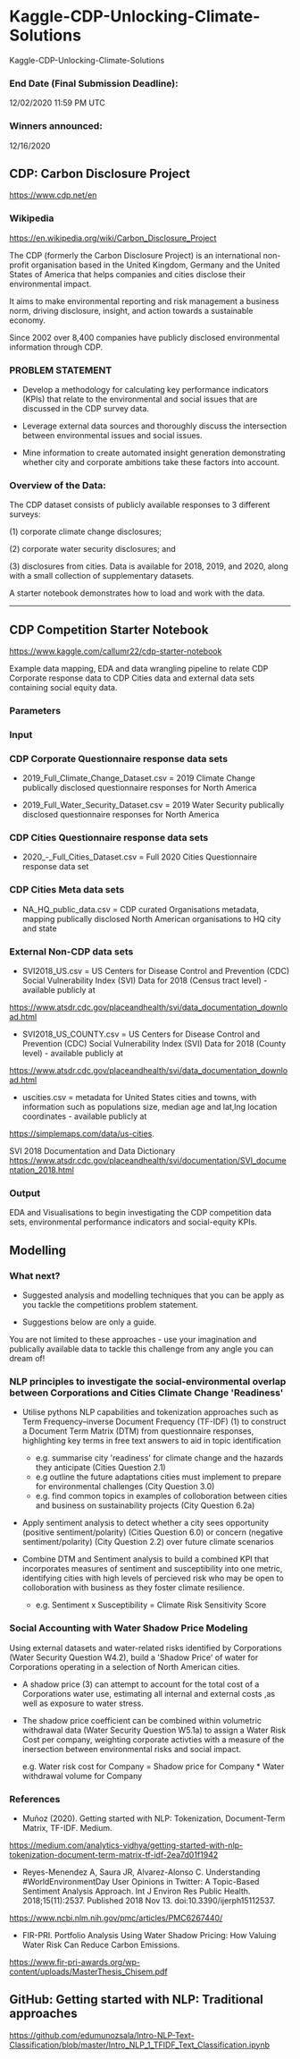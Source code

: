 # Kaggle-CDP-Unlocking-Climate-Solutions
Kaggle-CDP-Unlocking-Climate-Solutions

### End Date (Final Submission Deadline): 
12/02/2020 11:59 PM UTC

### Winners announced:
12/16/2020


## CDP: Carbon Disclosure Project
https://www.cdp.net/en

### Wikipedia
https://en.wikipedia.org/wiki/Carbon_Disclosure_Project

The CDP (formerly the Carbon Disclosure Project) is an international non-profit organisation based in the United Kingdom, Germany and the United States of America that helps companies and cities disclose their environmental impact. 

It aims to make environmental reporting and risk management a business norm, driving disclosure, insight, and action towards a sustainable economy.

Since 2002 over 8,400 companies have publicly disclosed environmental information through CDP.

### PROBLEM STATEMENT

- Develop a methodology for calculating key performance indicators (KPIs) that relate to the environmental and social issues that are discussed in the CDP survey data. 

- Leverage external data sources and thoroughly discuss the intersection between environmental issues and social issues. 

- Mine information to create automated insight generation demonstrating whether city and corporate ambitions take these factors into account.



### Overview of the Data:
The CDP dataset consists of publicly available responses to 3 different surveys: 

(1) corporate climate change disclosures; 

(2) corporate water security disclosures; and 

(3) disclosures from cities. Data is available for 2018, 2019, and 2020, along with a small collection of supplementary datasets. 

A starter notebook demonstrates how to load and work with the data.

-------



## CDP Competition Starter Notebook

https://www.kaggle.com/callumr22/cdp-starter-notebook

Example data mapping, EDA and data wrangling pipeline to relate CDP Corporate response data to CDP Cities data and external data sets containing social equity data.

### Parameters

### Input
### CDP Corporate Questionnaire response data sets

- 2019_Full_Climate_Change_Dataset.csv = 2019 Climate Change publically disclosed questionnaire responses for North America

- 2019_Full_Water_Security_Dataset.csv = 2019 Water Security publically disclosed questionnaire responses for North America

### CDP Cities Questionnaire response data sets

- 2020_-_Full_Cities_Dataset.csv = Full 2020 Cities Questionnaire response data set

### CDP Cities Meta data sets

- NA_HQ_public_data.csv = CDP curated Organisations metadata, mapping publically disclosed North American organisations to HQ city and state

### External Non-CDP data sets

- SVI2018_US.csv = US Centers for Disease Control and Prevention (CDC) Social Vulnerability Index (SVI) Data for 2018 (Census tract level) - available publicly at

https://www.atsdr.cdc.gov/placeandhealth/svi/data_documentation_download.html

- SVI2018_US_COUNTY.csv = US Centers for Disease Control and Prevention (CDC) Social Vulnerability Index (SVI) Data for 2018 (County level) - available publicly at 

https://www.atsdr.cdc.gov/placeandhealth/svi/data_documentation_download.html

- uscities.csv = metadata for United States cities and towns, with information such as populations size, median age and lat,lng location coordinates - available publicly at

https://simplemaps.com/data/us-cities.

SVI 2018 Documentation and Data Dictionary https://www.atsdr.cdc.gov/placeandhealth/svi/documentation/SVI_documentation_2018.html

### Output
EDA and Visualisations to begin investigating the CDP competition data sets, environmental performance indicators and social-equity KPIs.


## Modelling
### What next?
- Suggested analysis and modelling techniques that you can be apply as you tackle the competitions problem statement.

- Suggestions below are only a guide. 

You are not limited to these approaches - use your imagination and publically available data to tackle this challenge from any angle you can dream of!

### NLP principles to investigate the social-environmental overlap between Corporations and Cities Climate Change 'Readiness'

- Utilise pythons NLP capabilities and tokenization approaches such as Term Frequency–inverse Document Frequency (TF-IDF) (1) to construct a Document Term Matrix (DTM) from questionnaire responses, highlighting key terms in free text answers to aid in topic identification

    - e.g. summarise city 'readiness' for climate change and the hazards they anticipate (Cities Question 2.1)
    - e.g outline the future adaptations cities must implement to prepare for environmental challenges (City Question 3.0)
    - e.g. find common topics in examples of colloboration between cities and business on sustainability projects (City Question 6.2a)

- Apply sentiment analysis to detect whether a city sees opportunity (positive sentiment/polarity) (Cities Question 6.0) or concern (negative sentiment/polarity) (City Question 2.2) over future climate scenarios

- Combine DTM and Sentiment analysis to build a combined KPI that incorporates measures of sentiment and susceptibility into one metric, identifying cities with high levels of percieved risk who may be open to colloboration with business as they foster climate resilience.

    - e.g. Sentiment x Susceptibility  = Climate Risk Sensitivity Score

### Social Accounting with Water Shadow Price Modeling

Using external datasets and water-related risks identified by Corporations (Water Security Question W4.2), build a 'Shadow Price' of water for Corporations operating in a selection of North American cities.

- A shadow price (3) can attempt to account for the total cost of a Corporations water use, estimating all internal and external costs ,as well as exposure to water stress.

- The shadow price coefficient can be combined within volumetric withdrawal data (Water Security Question W5.1a) to assign a Water Risk Cost per company, weighting corporate activties with a measure of the inersection between environmental risks and social impact.

    e.g. Water risk cost for Company = Shadow price for Company * Water withdrawal volume for Company


### References

- Muñoz (2020). Getting started with NLP: Tokenization, Document-Term Matrix, TF-IDF. Medium. 

https://medium.com/analytics-vidhya/getting-started-with-nlp-tokenization-document-term-matrix-tf-idf-2ea7d01f1942

- Reyes-Menendez A, Saura JR, Alvarez-Alonso C. Understanding #WorldEnvironmentDay User Opinions in Twitter: A Topic-Based Sentiment Analysis Approach. Int J Environ Res Public Health. 2018;15(11):2537. Published 2018 Nov 13. doi:10.3390/ijerph15112537. 

https://www.ncbi.nlm.nih.gov/pmc/articles/PMC6267440/

- FIR-PRI. Portfolio Analysis Using Water Shadow Pricing: How Valuing Water Risk Can Reduce Carbon Emissions. 

https://www.fir-pri-awards.org/wp-content/uploads/MasterThesis_Chisem.pdf


## GitHub: Getting started with NLP: Traditional approaches
https://github.com/edumunozsala/Intro-NLP-Text-Classification/blob/master/Intro_NLP_1_TFIDF_Text_Classification.ipynb

